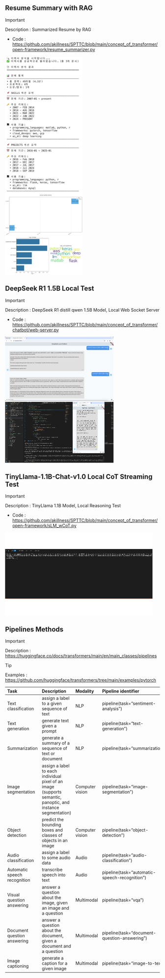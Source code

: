 
## Resume Summary with RAG

> [!IMPORTANT] 
> Description : Summarized Resume by RAG 
> - Code : https://github.com/akillness/SPTTC/blob/main/concept_of_transformer/open-framework/resume_summarizer.py

<img src="imgs/resume_summary_log(w:rag).png" style="width:50%;, height:100;">

<img src="imgs/resume_experience.png" style="width:50%;, height:100;">

<img src="imgs/resume_tech_stack.png" style="width:50%;, height:100;">



## DeepSeek R1 1.5B Local Test

> [!IMPORTANT] 
> Description : DeepSeek R1 distill qwen 1.5B Model, Local Web Socket Server 
> - Code : https://github.com/akillness/SPTTC/blob/main/concept_of_transformer/chatbot/web-server.py

<img src="imgs/chatbot_system_for_readme.png" style="width:70%;, height:100;">


<img src="imgs/chatbot_system_for_readme_2.gif" style="width:70%;, height:100;">

## TinyLlama-1.1B-Chat-v1.0 Local CoT Streaming Test

> [!IMPORTANT] 
> Description : TinyLlama 1.1B Model, Local Reasoning Test 
> - Code : https://github.com/akillness/SPTTC/blob/main/concept_of_transformer/open-framework/sLM_wCoT.py

<img src="imgs/Cot_streaming.gif">

## Pipelines Methods

> [!IMPORTANT] 
> Description : <https://huggingface.co/docs/transformers/main/en/main_classes/pipelines>

> [!TIP]
> Examples : <https://github.com/huggingface/transformers/tree/main/examples/pytorch>


|Task| Description| Modality| Pipeline identifier|
|:--- | :--- | :---| :--- |
|Text classification|assign a label to a given sequence of text	|NLP|pipeline(task=“sentiment-analysis”)|
|Text generation | generate text given a prompt|NLP|pipeline(task=“text-generation”)|
|Summarization|generate a summary of a sequence of text or document|NLP|pipeline(task=“summarization”)|Image classification	assign a label to an image|Computer vision	pipeline(task=“image-classification”)|
|Image segmentation|assign a label to each individual pixel of an image (supports semantic, panoptic, and instance segmentation)|Computer vision|pipeline(task=“image-segmentation”)|
|Object detection| predict the bounding boxes and classes of objects in an image|Computer vision|pipeline(task=“object-detection”)|
|Audio classification|assign a label to some audio data | Audio | pipeline(task=“audio-classification”)|
|Automatic speech recognition|transcribe speech into text | Audio |pipeline(task=“automatic-speech-recognition”)|
|Visual question answering | answer a question about the image, given an image and a question|Multimodal|pipeline(task=“vqa”)|
|Document question answering | answer a question about the document, given a document and a question|Multimodal | pipeline(task=“document-question-answering”)|
|Image captioning | generate a caption for a given image | Multimodal |pipeline(task=“image-to-text”)|